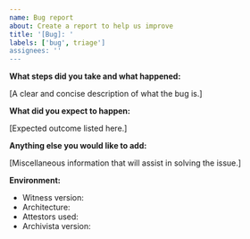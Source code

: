 ```yaml
---
name: Bug report
about: Create a report to help us improve
title: '[Bug]: '
labels: ['bug', triage']
assignees: ''
---
```


**What steps did you take and what happened:**

[A clear and concise description of what the bug is.]

**What did you expect to happen:**

[Expected outcome listed here.]

**Anything else you would like to add:**

[Miscellaneous information that will assist in solving the issue.]

**Environment:**

- Witness version:
- Architecture:
- Attestors used:
- Archivista version:
